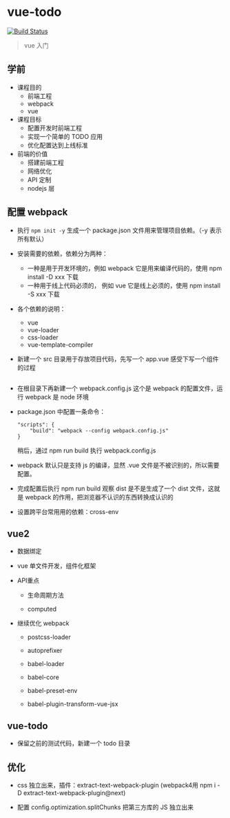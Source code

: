 # vue-todo 

[![Build Status](https://travis-ci.org/wh-Coder/lyjtodo.svg?branch=master)](https://travis-ci.org/wh-Coder/lyjtodo)

> vue 入门

## 学前

- 课程目的
    - 前端工程
    - webpack
    - vue
- 课程目标
    - 配置开发时前端工程
    - 实现一个简单的 TODO 应用
    - 优化配置达到上线标准
- 前端的价值
    - 搭建前端工程
    - 网络优化
    - API 定制
    - nodejs 层

## 配置 webpack

- 执行 `npm init -y` 生成一个 package.json 文件用来管理项目依赖。（-y 表示所有默认）

- 安装需要的依赖，依赖分为两种：
    - 一种是用于开发环境的，例如 webpack 它是用来编译代码的，使用 npm install -D xxx 下载
    - 一种用于线上代码必须的， 例如 vue 它是线上必须的，使用 npm install -S xxx 下载

- 各个依赖的说明：
    - vue 
    - vue-loader
    - css-loader
    - vue-template-compiler

- 新建一个 src 目录用于存放项目代码，先写一个 app.vue 感受下写一个组件的过程

```vue

```

- 在根目录下再新建一个 webpack.config.js 这个是 webpack 的配置文件，运行 webpack 是 node 环境

- package.json 中配置一条命令：

    ```
    "scripts": {
        "build": "webpack --config webpack.config.js"
    }

    ```

    稍后，通过 npm run build 执行 webpack.config.js

- webpack 默认只是支持 js 的编译，显然 .vue 文件是不被识别的，所以需要配置。


- 完成配置后执行 npm run build 观察 dist 是不是生成了一个 dist 文件，这就是 webpack 的作用，把浏览器不认识的东西转换成认识的

- 设置跨平台常用用的依赖：cross-env

## vue2

- 数据绑定

- vue 单文件开发，组件化框架

- API重点

    - 生命周期方法

    - computed

- 继续优化 webpack

    - postcss-loader

    - autoprefixer

    - babel-loader

    - babel-core

    - babel-preset-env

    - babel-plugin-transform-vue-jsx

## vue-todo

- 保留之前的测试代码，新建一个 todo 目录


## 优化

- css 独立出来，插件：extract-text-webpack-plugin (webpack4用 npm i -D extract-text-webpack-plugin@next)

- 配置 config.optimization.splitChunks 把第三方库的 JS 独立出来
